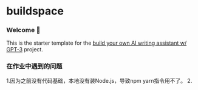 # buildspace 
### Welcome 👋
This is the starter template for the [build your own AI writing assistant w/ GPT-3](https://buildspace.so/builds/ai-writer) project.
### 在作业中遇到的问题
1.因为之前没有代码基础，本地没有装Node.js，导致npm yarn指令用不了。
2.
